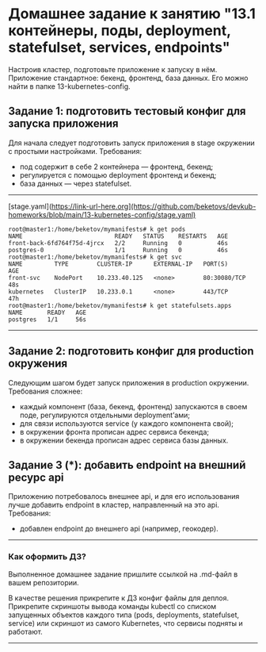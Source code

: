 # Домашнее задание к занятию "13.1 контейнеры, поды, deployment, statefulset, services, endpoints"
Настроив кластер, подготовьте приложение к запуску в нём. Приложение стандартное: бекенд, фронтенд, база данных. Его можно найти в папке 13-kubernetes-config.

## Задание 1: подготовить тестовый конфиг для запуска приложения
Для начала следует подготовить запуск приложения в stage окружении с простыми настройками. Требования:
* под содержит в себе 2 контейнера — фронтенд, бекенд;
* регулируется с помощью deployment фронтенд и бекенд;
* база данных — через statefulset.

***
[stage.yaml](https://link-url-here.org](https://github.com/beketovs/devkub-homeworks/blob/main/13-kubernetes-config/stage.yaml)

```
root@master1:/home/beketov/mymanifests# k get pods
NAME                          READY   STATUS    RESTARTS   AGE
front-back-6fd764f75d-4jrcx   2/2     Running   0          46s
postgres-0                    1/1     Running   0          46s
root@master1:/home/beketov/mymanifests# k get svc
NAME         TYPE        CLUSTER-IP      EXTERNAL-IP   PORT(S)        AGE
front-svc    NodePort    10.233.40.125   <none>        80:30080/TCP   48s
kubernetes   ClusterIP   10.233.0.1      <none>        443/TCP        47h
root@master1:/home/beketov/mymanifests# k get statefulsets.apps 
NAME       READY   AGE
postgres   1/1     56s
```
***

## Задание 2: подготовить конфиг для production окружения
Следующим шагом будет запуск приложения в production окружении. Требования сложнее:
* каждый компонент (база, бекенд, фронтенд) запускаются в своем поде, регулируются отдельными deployment’ами;
* для связи используются service (у каждого компонента свой);
* в окружении фронта прописан адрес сервиса бекенда;
* в окружении бекенда прописан адрес сервиса базы данных.

## Задание 3 (*): добавить endpoint на внешний ресурс api
Приложению потребовалось внешнее api, и для его использования лучше добавить endpoint в кластер, направленный на это api. Требования:
* добавлен endpoint до внешнего api (например, геокодер).

---

### Как оформить ДЗ?

Выполненное домашнее задание пришлите ссылкой на .md-файл в вашем репозитории.

В качестве решения прикрепите к ДЗ конфиг файлы для деплоя. Прикрепите скриншоты вывода команды kubectl со списком запущенных объектов каждого типа (pods, deployments, statefulset, service) или скриншот из самого Kubernetes, что сервисы подняты и работают.

---
